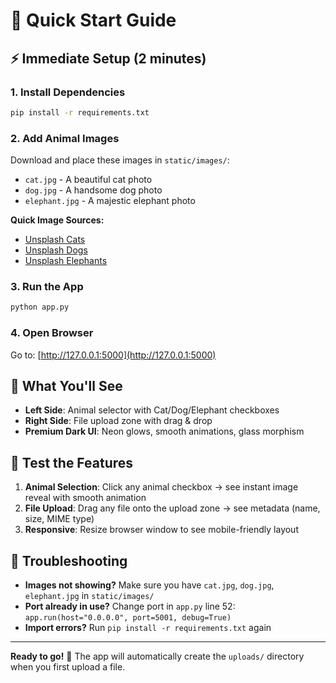 # 🚀 Quick Start Guide

## ⚡ Immediate Setup (2 minutes)

### 1. Install Dependencies
```bash
pip install -r requirements.txt
```

### 2. Add Animal Images
Download and place these images in `static/images/`:
- `cat.jpg` - A beautiful cat photo
- `dog.jpg` - A handsome dog photo  
- `elephant.jpg` - A majestic elephant photo

**Quick Image Sources:**
- [Unsplash Cats](https://unsplash.com/s/photos/cat)
- [Unsplash Dogs](https://unsplash.com/s/photos/dog)
- [Unsplash Elephants](https://unsplash.com/s/photos/elephant)

### 3. Run the App
```bash
python app.py
```

### 4. Open Browser
Go to: [http://127.0.0.1:5000](http://127.0.0.1:5000)

## 🎯 What You'll See

- **Left Side**: Animal selector with Cat/Dog/Elephant checkboxes
- **Right Side**: File upload zone with drag & drop
- **Premium Dark UI**: Neon glows, smooth animations, glass morphism

## 🧪 Test the Features

1. **Animal Selection**: Click any animal checkbox → see instant image reveal with smooth animation
2. **File Upload**: Drag any file onto the upload zone → see metadata (name, size, MIME type)
3. **Responsive**: Resize browser window to see mobile-friendly layout

## 🐛 Troubleshooting

- **Images not showing?** Make sure you have `cat.jpg`, `dog.jpg`, `elephant.jpg` in `static/images/`
- **Port already in use?** Change port in `app.py` line 52: `app.run(host="0.0.0.0", port=5001, debug=True)`
- **Import errors?** Run `pip install -r requirements.txt` again

---

**Ready to go!** 🎉 The app will automatically create the `uploads/` directory when you first upload a file.
